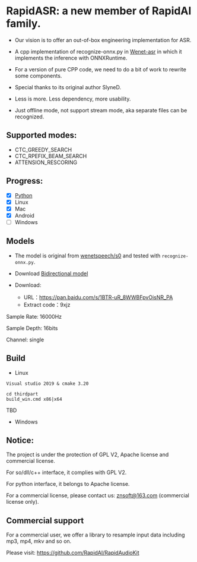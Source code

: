 # RapidASR: a new member of RapidAI family.

- Our vision is to offer an out-of-box engineering implementation for ASR.

- A cpp implementation of recognize-onnx.py in [Wenet-asr](https://github.com/wenet-e2e/wenet) in which it implements the inference with ONNXRuntime. 

- For a version of pure CPP code, we need to do a bit of work to rewrite some components.

- Special thanks to its original author SlyneD.

- Less is more. Less dependency, more usability.

- Just offline mode, not support stream mode, aka separate files can be recognized.

## Supported modes:
- CTC_GREEDY_SEARCH
- CTC_RPEFIX_BEAM_SEARCH
- ATTENSION_RESCORING 

## Progress:
- [X] [Python](./python)
- [x] Linux
- [x] Mac
- [x] Android
- [ ] Windows

## Models

- The model is original from [wenetspeech/s0](https://github.com/wenet-e2e/wenet/tree/main/examples/wenetspeech/s0) and tested with `recognize-onnx.py`.

- Download [Bidirectional model](http://mobvoi-speech-public.ufile.ucloud.cn/public/wenet/wenetspeech/20211025_conformer_bidecoder_exp.tar.gz)

- Download:
    - URL：https://pan.baidu.com/s/1BTR-uR_8WWBFpvOisNR_PA 
    - Extract code：9xjz 

Sample Rate: 16000Hz

Sample Depth: 16bits

Channel: single

## Build

- Linux 
 ```
Visual studio 2019 & cmake 3.20

 cd thirdpart
 build_win.cmd x86|x64
 ```

  TBD
- Windows

## Notice:
The project is under the protection of GPL V2, Apache license and commercial license.

For so/dll/c++ interface, it complies with GPL V2.

For python interface, it belongs to Apache license.

For a commercial license, please contact us: znsoft@163.com (commercial license only).

## Commercial support

For a commercial user, we offer a library to resample input data including mp3, mp4, mkv  and so on.

Please visit: https://github.com/RapidAI/RapidAudioKit
